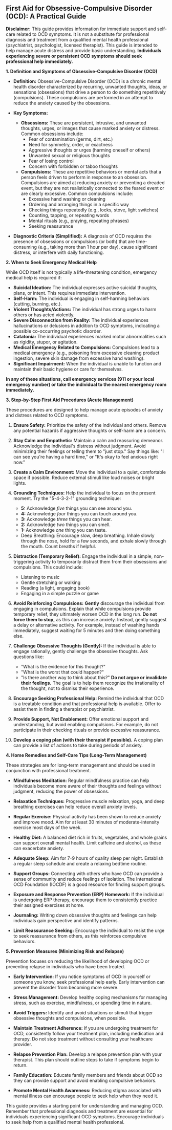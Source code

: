 ## First Aid for Obsessive-Compulsive Disorder (OCD): A Practical Guide

**Disclaimer:** This guide provides information for immediate support and self-care related to OCD symptoms. It is not a substitute for professional diagnosis and treatment from a qualified mental health professional (psychiatrist, psychologist, licensed therapist).  This guide is intended to help manage acute distress and provide basic understanding.  **Individuals experiencing severe or persistent OCD symptoms should seek professional help immediately.**

**1. Definition and Symptoms of Obsessive-Compulsive Disorder (OCD)**

*   **Definition:** Obsessive-Compulsive Disorder (OCD) is a chronic mental health disorder characterized by recurring, unwanted thoughts, ideas, or sensations (obsessions) that drive a person to do something repetitively (compulsions).  These compulsions are performed in an attempt to reduce the anxiety caused by the obsessions.

*   **Key Symptoms:**

    *   **Obsessions:** These are persistent, intrusive, and unwanted thoughts, urges, or images that cause marked anxiety or distress. Common obsessions include:
        *   Fear of contamination (germs, dirt, etc.)
        *   Need for symmetry, order, or exactness
        *   Aggressive thoughts or urges (harming oneself or others)
        *   Unwanted sexual or religious thoughts
        *   Fear of losing control
        *   Concern with forbidden or taboo thoughts
    *   **Compulsions:** These are repetitive behaviors or mental acts that a person feels driven to perform in response to an obsession.  Compulsions are aimed at reducing anxiety or preventing a dreaded event, but they are not realistically connected to the feared event or are clearly excessive. Common compulsions include:
        *   Excessive hand washing or cleaning
        *   Ordering and arranging things in a specific way
        *   Checking things repeatedly (e.g., locks, stove, light switches)
        *   Counting, tapping, or repeating words
        *   Mental rituals (e.g., praying, repeating phrases)
        *   Seeking reassurance

*   **Diagnostic Criteria (Simplified):**  A diagnosis of OCD requires the presence of obsessions or compulsions (or both) that are time-consuming (e.g., taking more than 1 hour per day), cause significant distress, or interfere with daily functioning.

**2. When to Seek Emergency Medical Help**

While OCD itself is not typically a life-threatening condition, emergency medical help is required if:

*   **Suicidal Ideation:**  The individual expresses active suicidal thoughts, plans, or intent. This requires immediate intervention.
*   **Self-Harm:** The individual is engaging in self-harming behaviors (cutting, burning, etc.).
*   **Violent Thoughts/Actions:** The individual has strong urges to harm others or has acted violently.
*   **Severe Disconnection from Reality:**  The individual experiences hallucinations or delusions in addition to OCD symptoms, indicating a possible co-occurring psychotic disorder.
*   **Catatonia:** The individual experiences marked motor abnormalities such as rigidity, stupor, or agitation.
*   **Medical Emergency Related to Compulsions:**  Compulsions lead to a medical emergency (e.g., poisoning from excessive cleaning product ingestion, severe skin damage from excessive hand washing).
*   **Significant Impairment:** When the individual is unable to function and maintain their basic hygiene or care for themselves.

**In any of these situations, call emergency services (911 or your local emergency number) or take the individual to the nearest emergency room immediately.**

**3. Step-by-Step First Aid Procedures (Acute Management)**

These procedures are designed to help manage acute episodes of anxiety and distress related to OCD symptoms.

1.  **Ensure Safety:** Prioritize the safety of the individual and others. Remove any potential hazards if aggressive thoughts or self-harm are a concern.

2.  **Stay Calm and Empathetic:** Maintain a calm and reassuring demeanor. Acknowledge the individual's distress without judgment.  Avoid minimizing their feelings or telling them to "just stop." Say things like: "I can see you're having a hard time," or "It's okay to feel anxious right now."

3.  **Create a Calm Environment:**  Move the individual to a quiet, comfortable space if possible.  Reduce external stimuli like loud noises or bright lights.

4.  **Grounding Techniques:** Help the individual to focus on the present moment.  Try the "5-4-3-2-1" grounding technique:
    *   **5:** Acknowledge *five* things you can see around you.
    *   **4:** Acknowledge *four* things you can touch around you.
    *   **3:** Acknowledge *three* things you can hear.
    *   **2:** Acknowledge *two* things you can smell.
    *   **1:** Acknowledge *one* thing you can taste.
    *   Deep Breathing: Encourage slow, deep breathing. Inhale slowly through the nose, hold for a few seconds, and exhale slowly through the mouth.  Count breaths if helpful.

5.  **Distraction (Temporary Relief):**  Engage the individual in a simple, non-triggering activity to temporarily distract them from their obsessions and compulsions.  This could include:
    *   Listening to music
    *   Gentle stretching or walking
    *   Reading (a light, engaging book)
    *   Engaging in a simple puzzle or game

6.  **Avoid Reinforcing Compulsions:**  **Gently** discourage the individual from engaging in compulsions.  Explain that while compulsions provide temporary relief, they ultimately worsen OCD in the long run.  **Do not force them to stop,** as this can increase anxiety.  Instead, gently suggest a delay or alternative activity.  For example, instead of washing hands immediately, suggest waiting for 5 minutes and then doing something else.

7.  **Challenge Obsessive Thoughts (Gently):**  If the individual is able to engage rationally, gently challenge the obsessive thoughts.  Ask questions like:
    *   "What is the evidence for this thought?"
    *   "What is the worst that could happen?"
    *   "Is there another way to think about this?"
    **Do not argue or invalidate their feelings.**  The goal is to help them recognize the irrationality of the thought, not to dismiss their experience.

8.  **Encourage Seeking Professional Help:** Remind the individual that OCD is a treatable condition and that professional help is available. Offer to assist them in finding a therapist or psychiatrist.

9.  **Provide Support, Not Enablement:**  Offer emotional support and understanding, but avoid enabling compulsions.  For example, do not participate in their checking rituals or provide excessive reassurance.

10. **Develop a coping plan (with their therapist if possible).** A coping plan can provide a list of actions to take during periods of anxiety.

**4. Home Remedies and Self-Care Tips (Long-Term Management)**

These strategies are for long-term management and should be used in conjunction with professional treatment.

*   **Mindfulness Meditation:** Regular mindfulness practice can help individuals become more aware of their thoughts and feelings without judgment, reducing the power of obsessions.

*   **Relaxation Techniques:**  Progressive muscle relaxation, yoga, and deep breathing exercises can help reduce overall anxiety levels.

*   **Regular Exercise:** Physical activity has been shown to reduce anxiety and improve mood. Aim for at least 30 minutes of moderate-intensity exercise most days of the week.

*   **Healthy Diet:**  A balanced diet rich in fruits, vegetables, and whole grains can support overall mental health.  Limit caffeine and alcohol, as these can exacerbate anxiety.

*   **Adequate Sleep:** Aim for 7-9 hours of quality sleep per night.  Establish a regular sleep schedule and create a relaxing bedtime routine.

*   **Support Groups:** Connecting with others who have OCD can provide a sense of community and reduce feelings of isolation.  The International OCD Foundation (IOCDF) is a good resource for finding support groups.

*   **Exposure and Response Prevention (ERP) Homework:** If the individual is undergoing ERP therapy, encourage them to consistently practice their assigned exercises at home.

*   **Journaling:** Writing down obsessive thoughts and feelings can help individuals gain perspective and identify patterns.

*   **Limit Reassurance Seeking:** Encourage the individual to resist the urge to seek reassurance from others, as this reinforces compulsive behaviors.

**5. Prevention Measures (Minimizing Risk and Relapse)**

Prevention focuses on reducing the likelihood of developing OCD or preventing relapse in individuals who have been treated.

*   **Early Intervention:**  If you notice symptoms of OCD in yourself or someone you know, seek professional help early. Early intervention can prevent the disorder from becoming more severe.

*   **Stress Management:**  Develop healthy coping mechanisms for managing stress, such as exercise, mindfulness, or spending time in nature.

*   **Avoid Triggers:**  Identify and avoid situations or stimuli that trigger obsessive thoughts and compulsions, when possible.

*   **Maintain Treatment Adherence:**  If you are undergoing treatment for OCD, consistently follow your treatment plan, including medication and therapy.  Do not stop treatment without consulting your healthcare provider.

*   **Relapse Prevention Plan:**  Develop a relapse prevention plan with your therapist. This plan should outline steps to take if symptoms begin to return.

*   **Family Education:**  Educate family members and friends about OCD so they can provide support and avoid enabling compulsive behaviors.

*   **Promote Mental Health Awareness:**  Reducing stigma associated with mental illness can encourage people to seek help when they need it.

This guide provides a starting point for understanding and managing OCD. Remember that professional diagnosis and treatment are essential for individuals experiencing significant OCD symptoms. Encourage individuals to seek help from a qualified mental health professional.
